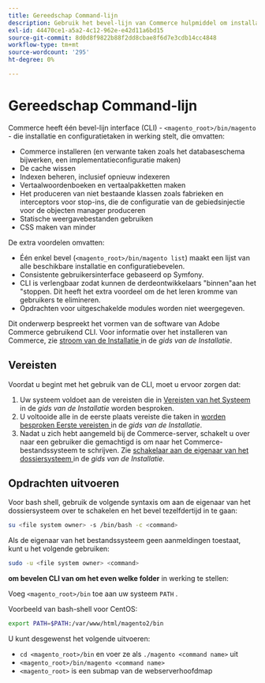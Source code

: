 ```yaml
---
title: Gereedschap Command-lijn
description: Gebruik het bevel-lijn van Commerce hulpmiddel om installatie en configuratietaken in werking te stellen.
exl-id: 44470ce1-a5a2-4c12-962e-e42d11a6bd15
source-git-commit: 8d0d8f9822b88f2dd8cbae8f6d7e3cdb14cc4848
workflow-type: tm+mt
source-wordcount: '295'
ht-degree: 0%

---
```


# Gereedschap Command-lijn

Commerce heeft één bevel-lijn interface (CLI) - `<magento_root>/bin/magento` - die installatie en configuratietaken in werking stelt, die omvatten:

- Commerce installeren (en verwante taken zoals het databaseschema bijwerken, een implementatieconfiguratie maken)
- De cache wissen
- Indexen beheren, inclusief opnieuw indexeren
- Vertaalwoordenboeken en vertaalpakketten maken
- Het produceren van niet bestaande klassen zoals fabrieken en interceptors voor stop-ins, die de configuratie van de gebiedsinjectie voor de objecten manager produceren
- Statische weergavebestanden gebruiken
- CSS maken van minder

De extra voordelen omvatten:

- Één enkel bevel (`<magento_root>/bin/magento list`) maakt een lijst van alle beschikbare installatie en configuratiebevelen.
- Consistente gebruikersinterface gebaseerd op Symfony.
- CLI is verlengbaar zodat kunnen de derdeontwikkelaars &quot;binnen&quot;aan het &quot;stoppen. Dit heeft het extra voordeel om de het leren kromme van gebruikers te elimineren.
- Opdrachten voor uitgeschakelde modules worden niet weergegeven.

Dit onderwerp bespreekt het vormen van de software van Adobe Commerce gebruikend CLI. Voor informatie over het installeren van Commerce, zie [ stroom van de Installatie ](../../installation/overview.md) in de _gids van de Installatie_.

## Vereisten

Voordat u begint met het gebruik van de CLI, moet u ervoor zorgen dat:

1. Uw systeem voldoet aan de vereisten die in [ Vereisten van het Systeem ](../../installation/system-requirements.md) in de _gids van de Installatie_ worden besproken.
1. U voltooide alle in de eerste plaats vereiste die taken in [ worden besproken Eerste vereisten ](../../installation/prerequisites/overview.md) in de _gids van de Installatie_.
1. Nadat u zich hebt aangemeld bij de Commerce-server, schakelt u over naar een gebruiker die gemachtigd is om naar het Commerce-bestandssysteem te schrijven. Zie [ schakelaar aan de eigenaar van het dossiersysteem ](../../installation/prerequisites/file-system/overview.md) in de _gids van de Installatie_.

## Opdrachten uitvoeren

Voor bash shell, gebruik de volgende syntaxis om aan de eigenaar van het dossiersysteem over te schakelen en het bevel tezelfdertijd in te gaan:

```bash
su <file system owner> -s /bin/bash -c <command>
```

Als de eigenaar van het bestandssysteem geen aanmeldingen toestaat, kunt u het volgende gebruiken:

```bash
sudo -u <file system owner> <command>
```

**om bevelen CLI van om het even welke folder** in werking te stellen:

Voeg `<magento_root>/bin` toe aan uw systeem `PATH` .

Voorbeeld van bash-shell voor CentOS:

```bash
export PATH=$PATH:/var/www/html/magento2/bin
```

U kunt desgewenst het volgende uitvoeren:

- `cd <magento_root>/bin` en voer ze als `./magento <command name>` uit
- `<magento_root>/bin/magento <command name>`
- `<magento_root>` is een submap van de webserverhoofdmap
